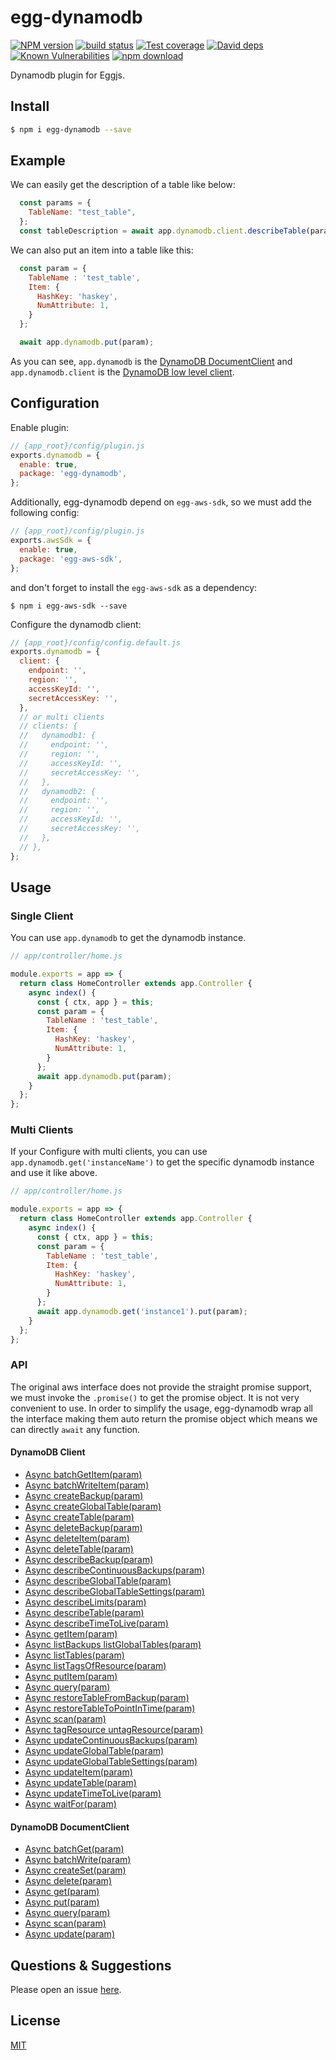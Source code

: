 # egg-dynamodb

[![NPM version][npm-image]][npm-url]
[![build status][travis-image]][travis-url]
[![Test coverage][codecov-image]][codecov-url]
[![David deps][david-image]][david-url]
[![Known Vulnerabilities][snyk-image]][snyk-url]
[![npm download][download-image]][download-url]

[npm-image]: https://img.shields.io/npm/v/egg-dynamodb.svg?style=flat-square
[npm-url]: https://npmjs.org/package/egg-dynamodb
[travis-image]: https://travis-ci.com/egg-aws/egg-dynamodb.svg?branch=master
[travis-url]: https://travis-ci.com/egg-aws/egg-dynamodb
[codecov-image]: https://img.shields.io/codecov/c/github/egg-aws/egg-dynamodb.svg?style=flat-square
[codecov-url]: https://codecov.io/github/egg-aws/egg-dynamodb?branch=master
[david-image]: https://img.shields.io/david/egg-aws/egg-dynamodb.svg?style=flat-square
[david-url]: https://david-dm.org/egg-aws/egg-dynamodb
[snyk-image]: https://snyk.io/test/npm/egg-dynamodb/badge.svg
[snyk-url]: https://snyk.io/test/npm/egg-dynamodb
[download-image]: https://img.shields.io/npm/dm/egg-dynamodb.svg?style=flat-square
[download-url]: https://npmjs.org/package/egg-dynamodb

Dynamodb plugin for Eggjs.

## Install

```bash
$ npm i egg-dynamodb --save
```

## Example

We can easily get the description of a table like below:

```js
  const params = {
    TableName: "test_table",
  };
  const tableDescription = await app.dynamodb.client.describeTable(params);
```

We can also put an item into a table like this:

```js
  const param = {
    TableName : 'test_table',
    Item: {
      HashKey: 'haskey',
      NumAttribute: 1,
    }
  };

  await app.dynamodb.put(param);
```

As you can see, `app.dynamodb` is the [DynamoDB DocumentClient](https://docs.aws.amazon.com/AWSJavaScriptSDK/latest/AWS/DynamoDB/DocumentClient.html) and `app.dynamodb.client` is the [DynamoDB low level client](https://docs.aws.amazon.com/AWSJavaScriptSDK/latest/AWS/DynamoDB.html).

## Configuration

Enable plugin:

```js
// {app_root}/config/plugin.js
exports.dynamodb = {
  enable: true,
  package: 'egg-dynamodb',
};
```

Additionally, egg-dynamodb depend on `egg-aws-sdk`, so we must add the following config:

```js
// {app_root}/config/plugin.js
exports.awsSdk = {
  enable: true,
  package: 'egg-aws-sdk',
};
```

and don't forget to install the `egg-aws-sdk` as a dependency:

```
$ npm i egg-aws-sdk --save
```

Configure the dynamodb client:

```js
// {app_root}/config/config.default.js
exports.dynamodb = {
  client: {
    endpoint: '',
    region: '',
    accessKeyId: '',
    secretAccessKey: '',
  },
  // or multi clients
  // clients: {
  //   dynamodb1: {
  //     endpoint: '',
  //     region: '',
  //     accessKeyId: '',
  //     secretAccessKey: '',
  //   },
  //   dynamodb2: {
  //     endpoint: '',
  //     region: '',
  //     accessKeyId: '',
  //     secretAccessKey: '',
  //   },
  // },
};
```

## Usage

### Single Client

You can use `app.dynamodb` to get the dynamodb instance.

```js
// app/controller/home.js

module.exports = app => {
  return class HomeController extends app.Controller {
    async index() {
      const { ctx, app } = this;
      const param = {
        TableName : 'test_table',
        Item: {
          HashKey: 'haskey',
          NumAttribute: 1,
        }
      };
      await app.dynamodb.put(param);
    }
  };
};
```

### Multi Clients

If your Configure with multi clients, you can use `app.dynamodb.get('instanceName')` to get the specific dynamodb instance and use it like above.

```js
// app/controller/home.js

module.exports = app => {
  return class HomeController extends app.Controller {
    async index() {
      const { ctx, app } = this;
      const param = {
        TableName : 'test_table',
        Item: {
          HashKey: 'haskey',
          NumAttribute: 1,
        }
      };
      await app.dynamodb.get('instance1').put(param);
    }
  };
};

```

### API

The original aws interface does not provide the straight promise support, we must invoke the `.promise()` to get the promise object. It is not very convenient to use. In order to simplify the usage, egg-dynamodb wrap all the interface making them auto return the promise object which means we can directly `await` any function.

#### DynamoDB Client

- [Async batchGetItem(param)](https://docs.aws.amazon.com/AWSJavaScriptSDK/latest/AWS/DynamoDB.html#batchGetItem-property) 
- [Async batchWriteItem(param)](https://docs.aws.amazon.com/AWSJavaScriptSDK/latest/AWS/DynamoDB.html#batchWriteItem-property) 
- [Async createBackup(param)](https://docs.aws.amazon.com/AWSJavaScriptSDK/latest/AWS/DynamoDB.html#createBackup-property) 
- [Async createGlobalTable(param)](https://docs.aws.amazon.com/AWSJavaScriptSDK/latest/AWS/DynamoDB.html#createGlobalTable-property) 
- [Async createTable(param)](https://docs.aws.amazon.com/AWSJavaScriptSDK/latest/AWS/DynamoDB.html#createTable-property) 
- [Async deleteBackup(param)](https://docs.aws.amazon.com/AWSJavaScriptSDK/latest/AWS/DynamoDB.html#deleteBackup-property) 
- [Async deleteItem(param)](https://docs.aws.amazon.com/AWSJavaScriptSDK/latest/AWS/DynamoDB.html#deleteItem-property) 
- [Async deleteTable(param)](https://docs.aws.amazon.com/AWSJavaScriptSDK/latest/AWS/DynamoDB.html#deleteTable-property) 
- [Async describeBackup(param)](https://docs.aws.amazon.com/AWSJavaScriptSDK/latest/AWS/DynamoDB.html#describeBackup-property) 
- [Async describeContinuousBackups(param)](https://docs.aws.amazon.com/AWSJavaScriptSDK/latest/AWS/DynamoDB.html#describeContinuousBackups-property) 
- [Async describeGlobalTable(param)](https://docs.aws.amazon.com/AWSJavaScriptSDK/latest/AWS/DynamoDB.html#describeGlobalTable-property) 
- [Async describeGlobalTableSettings(param)](https://docs.aws.amazon.com/AWSJavaScriptSDK/latest/AWS/DynamoDB.html#describeGlobalTableSettings-property) 
- [Async describeLimits(param)](https://docs.aws.amazon.com/AWSJavaScriptSDK/latest/AWS/DynamoDB.html#describeLimits-property) 
- [Async describeTable(param)](https://docs.aws.amazon.com/AWSJavaScriptSDK/latest/AWS/DynamoDB.html#describeTable-property) 
- [Async describeTimeToLive(param)](https://docs.aws.amazon.com/AWSJavaScriptSDK/latest/AWS/DynamoDB.html#describeTimeToLive-property) 
- [Async getItem(param)](https://docs.aws.amazon.com/AWSJavaScriptSDK/latest/AWS/DynamoDB.html#getItem-property) 
- [Async listBackups listGlobalTables(param)](https://docs.aws.amazon.com/AWSJavaScriptSDK/latest/AWS/DynamoDB.html#listBackups-property) 
- [Async listTables(param)](https://docs.aws.amazon.com/AWSJavaScriptSDK/latest/AWS/DynamoDB.html#listTables-property) 
- [Async listTagsOfResource(param)](https://docs.aws.amazon.com/AWSJavaScriptSDK/latest/AWS/DynamoDB.html#listTagsOfResource-property) 
- [Async putItem(param)](https://docs.aws.amazon.com/AWSJavaScriptSDK/latest/AWS/DynamoDB.html#putItem-property) 
- [Async query(param)](https://docs.aws.amazon.com/AWSJavaScriptSDK/latest/AWS/DynamoDB.html#query-property) 
- [Async restoreTableFromBackup(param)](https://docs.aws.amazon.com/AWSJavaScriptSDK/latest/AWS/DynamoDB.html#restoreTableFromBackup-property) 
- [Async restoreTableToPointInTime(param)](https://docs.aws.amazon.com/AWSJavaScriptSDK/latest/AWS/DynamoDB.html#restoreTableToPointInTime-property) 
- [Async scan(param)](https://docs.aws.amazon.com/AWSJavaScriptSDK/latest/AWS/DynamoDB.html#scan-property) 
- [Async tagResource untagResource(param)](https://docs.aws.amazon.com/AWSJavaScriptSDK/latest/AWS/DynamoDB.html#tagResource-property) 
- [Async updateContinuousBackups(param)](https://docs.aws.amazon.com/AWSJavaScriptSDK/latest/AWS/DynamoDB.html#updateContinuousBackups-property) 
- [Async updateGlobalTable(param)](https://docs.aws.amazon.com/AWSJavaScriptSDK/latest/AWS/DynamoDB.html#updateGlobalTable-property) 
- [Async updateGlobalTableSettings(param)](https://docs.aws.amazon.com/AWSJavaScriptSDK/latest/AWS/DynamoDB.html#updateGlobalTableSettings-property) 
- [Async updateItem(param)](https://docs.aws.amazon.com/AWSJavaScriptSDK/latest/AWS/DynamoDB.html#updateItem-property) 
- [Async updateTable(param)](https://docs.aws.amazon.com/AWSJavaScriptSDK/latest/AWS/DynamoDB.html#updateTable-property) 
- [Async updateTimeToLive(param)](https://docs.aws.amazon.com/AWSJavaScriptSDK/latest/AWS/DynamoDB.html#updateTimeToLive-property) 
- [Async waitFor(param)](https://docs.aws.amazon.com/AWSJavaScriptSDK/latest/AWS/DynamoDB.html#waitFor-property) 

#### DynamoDB DocumentClient

- [Async batchGet(param)](https://docs.aws.amazon.com/AWSJavaScriptSDK/latest/AWS/DynamoDB/DocumentClient.html#batchGet-property)
- [Async batchWrite(param)](https://docs.aws.amazon.com/AWSJavaScriptSDK/latest/AWS/DynamoDB/DocumentClient.html#batchWrite-property)
- [Async createSet(param)](https://docs.aws.amazon.com/AWSJavaScriptSDK/latest/AWS/DynamoDB/DocumentClient.html#createSet-property)
- [Async delete(param)](https://docs.aws.amazon.com/AWSJavaScriptSDK/latest/AWS/DynamoDB/DocumentClient.html#delete-property)
- [Async get(param)](https://docs.aws.amazon.com/AWSJavaScriptSDK/latest/AWS/DynamoDB/DocumentClient.html#get-property)
- [Async put(param)](https://docs.aws.amazon.com/AWSJavaScriptSDK/latest/AWS/DynamoDB/DocumentClient.html#put-property)
- [Async query(param)](https://docs.aws.amazon.com/AWSJavaScriptSDK/latest/AWS/DynamoDB/DocumentClient.html#query-property)
- [Async scan(param)](https://docs.aws.amazon.com/AWSJavaScriptSDK/latest/AWS/DynamoDB/DocumentClient.html#scan-property)
- [Async update(param)](https://docs.aws.amazon.com/AWSJavaScriptSDK/latest/AWS/DynamoDB/DocumentClient.html#update-property)

## Questions & Suggestions

Please open an issue [here](https://github.com/egg-aws/egg-dynamodb/issues).

## License

[MIT](LICENSE)
